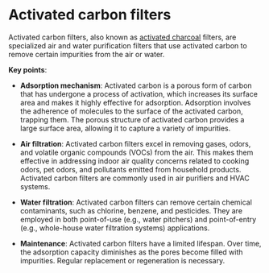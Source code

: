 [//]: # (
source: gpt-3 + jph editing
tags: filters
)

# Activated carbon filters

Activated carbon filters, also known as [activated charcoal](../activated-charcoal/) filters, are specialized air and water purification filters that use activated carbon to remove certain impurities from the air or water.

**Key points**:

* **Adsorption mechanism**: Activated carbon is a porous form of carbon that has undergone a process of activation, which increases its surface area and makes it highly effective for adsorption. Adsorption involves the adherence of molecules to the surface of the activated carbon, trapping them. The porous structure of activated carbon provides a large surface area, allowing it to capture a variety of impurities.

* **Air filtration**: Activated carbon filters excel in removing gases, odors, and volatile organic compounds (VOCs) from the air. This makes them effective in addressing indoor air quality concerns related to cooking odors, pet odors, and pollutants emitted from household products. Activated carbon filters are commonly used in air purifiers and HVAC systems.

* **Water filtration**: Activated carbon filters can remove certain chemical contaminants, such as chlorine, benzene, and pesticides. They are employed in both point-of-use (e.g., water pitchers) and point-of-entry (e.g., whole-house water filtration systems) applications.

* **Maintenance**: Activated carbon filters have a limited lifespan. Over time, the adsorption capacity diminishes as the pores become filled with impurities. Regular replacement or regeneration is necessary.
